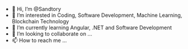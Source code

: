 - 👋 Hi, I’m @Sandtory
- 👀 I’m interested in Coding, Software Development, Machine Learning, Blockchain Technology
- 🌱 I’m currently learning Angular, .NET and Software Development
- 💞️ I’m looking to collaborate on ...
- 📫 How to reach me ...

<!---
Sandtory/Sandtory is a ✨ special ✨ repository because its `README.md` (this file) appears on your GitHub profile.
You can click the Preview link to take a look at your changes.
--->
